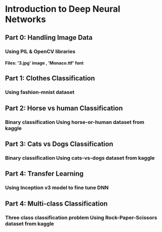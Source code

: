 # Introduction to Deep Neural Networks

## Part 0: Handling Image Data
### Using PIL & OpenCV libraries
#### Files: '3.jpg' image , 'Monaco.ttf' font

## Part 1: Clothes Classification
### Using fashion-mnist dataset

## Part 2: Horse vs human Classification
### Binary classification Using horse-or-human dataset from kaggle

## Part 3: Cats vs Dogs Classification
### Binary classification Using cats-vs-dogs dataset from kaggle

## Part 4: Transfer Learning
### Using Inception v3 model to fine tune DNN

## Part 4: Multi-class Classification
### Three class classification problem Using Rock-Paper-Scissors dataset from kaggle
